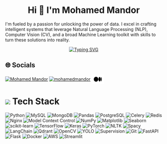 <h1 align="center">Hi 👋 I'm Mohamed Mandor</h1>

I'm fueled by a passion for unlocking the power of data. I excel in crafting intelligent systems that leverage Natural Language Processing (NLP), Computer Vision (CV), and a broad Machine Learning toolkit with skills to turn these solutions into reality.

<p align="center">
  <a href="https://git.io/typing-svg">
    <img src="https://readme-typing-svg.demolab.com?font=Fira+Code&weight=10&size=25&pause=10&color=8CC84B&center=true&vCenter=true&width=600&height=100&lines=NLP+Engineer;Machine+Learning+Engineer;Computer+Vision+Engineer;AI+Engineer" alt="Typing SVG" />
  </a>
</p>
<p align="center">
  <span style="font-family: 'Segoe UI', Tahoma, Geneva, Verdana, sans-serif; font-weight: bold; font-size: 16px; color: #6C757D;"></span>
</p>



## 🌐 Socials
<p align="left">
<a href="https://www.linkedin.com/in/mohamed-mandor-a503a0244/" target="blank"><img align="center" src="https://raw.githubusercontent.com/rahuldkjain/github-profile-readme-generator/master/src/images/icons/Social/linked-in-alt.svg" alt="Mohamed Mandor" height="30" width="40" /></a>
<a href="https://www.kaggle.com/mohamedmandor" target="blank"><img align="center" src="https://raw.githubusercontent.com/rahuldkjain/github-profile-readme-generator/master/src/images/icons/Social/kaggle.svg" alt="mohamedmandor" height="30" width="40" /></a>
<a href="https://medium.com/@mohamedmandor7d3" target="blank"><img align="center" src="https://github.com/Medium/medium-logos/blob/master/03_Symbol/01_Black/SVG/Medium-Symbol-Black-RGB.svg" alt="Mohamed Mandor" height="30" width="40" /></a>  
</p>

# <img src="https://media2.giphy.com/media/QssGEmpkyEOhBCb7e1/giphy.gif?cid=ecf05e47a0n3gi1bfqntqmob8g9aid1oyj2wr3ds3mg700bl&rid=giphy.gif" width ="25"><b> Tech Stack</b>
![Python](https://img.shields.io/badge/python-3670A0?style=for-the-badge&logo=python&logoColor=ffdd54)
![MySQL](https://img.shields.io/badge/mysql-4479A1.svg?style=for-the-badge&logo=mysql&logoColor=white)
![MongoDB](https://img.shields.io/badge/MongoDB-%234EA94B.svg?style=for-the-badge&logo=mongodb&logoColor=white)
![Pandas](https://img.shields.io/badge/pandas-%23150458.svg?style=for-the-badge&logo=pandas&logoColor=white) 
![PostgreSQL](https://img.shields.io/badge/postgresql-316192.svg?style=for-the-badge&logo=postgresql&logoColor=white)
![Celery](https://img.shields.io/badge/celery-%2337814A.svg?style=for-the-badge&logo=celery&logoColor=white)
![Redis](https://img.shields.io/badge/redis-%23DD0031.svg?style=for-the-badge&logo=redis&logoColor=white)
![Nginx](https://img.shields.io/badge/nginx-%23009639.svg?style=for-the-badge&logo=nginx&logoColor=white)
![Model Context Control](https://img.shields.io/badge/Model%20Context%20Control-%23000000.svg?style=for-the-badge&logo=openai&logoColor=white)
![NumPy](https://img.shields.io/badge/numpy-%23013243.svg?style=for-the-badge&logo=numpy&logoColor=white) 
![Matplotlib](https://img.shields.io/badge/Matplotlib-%23ffffff.svg?style=for-the-badge&logo=Matplotlib&logoColor=black) 
![Seaborn](https://img.shields.io/badge/Seaborn-%230C7BDC.svg?style=for-the-badge&logo=seaborn&logoColor=white)
![scikit-learn](https://img.shields.io/badge/scikit--learn-%23F7931E.svg?style=for-the-badge&logo=scikit-learn&logoColor=white)
![TensorFlow](https://img.shields.io/badge/TensorFlow-%23FF6F00.svg?style=for-the-badge&logo=TensorFlow&logoColor=white)
![Keras](https://img.shields.io/badge/Keras-%23D00000.svg?style=for-the-badge&logo=Keras&logoColor=white)
![PyTorch](https://img.shields.io/badge/PyTorch-%23EE4C2C.svg?style=for-the-badge&logo=PyTorch&logoColor=white)
![NLTK](https://img.shields.io/badge/NLTK-4EA94B?style=for-the-badge&logo=python&logoColor=white)
![Spacy](https://img.shields.io/badge/Spacy-%230072C6.svg?style=for-the-badge&logo=spacy&logoColor=white)
![LangChain](https://img.shields.io/badge/LangChain-%23000000.svg?style=for-the-badge&logo=langchain&logoColor=white)
![Qdrant](https://img.shields.io/badge/Qdrant-%230075FF.svg?style=for-the-badge&logo=qdrant&logoColor=white)
![OpenCV](https://img.shields.io/badge/opencv-%23white.svg?style=for-the-badge&logo=opencv&logoColor=white)
![YOLO](https://img.shields.io/badge/YOLO-00FFFF?style=for-the-badge&logo=YOLO&logoColor=white)
![Supervision](https://img.shields.io/badge/Supervision-%23000000.svg?style=for-the-badge&logo=supervision&logoColor=white)
![Git](https://img.shields.io/badge/git-%23F05033.svg?style=for-the-badge&logo=git&logoColor=white)
![FastAPI](https://img.shields.io/badge/FastAPI-005571?style=for-the-badge&logo=fastapi)
![Flask](https://img.shields.io/badge/flask-%23000.svg?style=for-the-badge&logo=flask&logoColor=white)
![Docker](https://img.shields.io/badge/Docker-%230DB7ED.svg?style=for-the-badge&logo=docker&logoColor=white)
![AWS](https://img.shields.io/badge/AWS-%23FF9900.svg?style=for-the-badge&logo=amazon-aws&logoColor=white) 
![Streamlit](https://img.shields.io/badge/Streamlit-FF4B4B?style=for-the-badge&logo=streamlit&logoColor=white)


  

